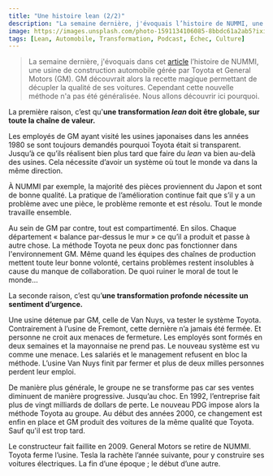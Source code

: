 ```yaml
---
title: "Une histoire lean (2/2)"
description: "La semaine dernière, j'évoquais l’histoire de NUMMI, une usine de construction automobile gérée par Toyota et General Motors."
image: https://images.unsplash.com/photo-1591134106085-8bbdc61a2ab5?ixid=MXwxMjA3fDB8MHxwaG90by1wYWdlfHx8fGVufDB8fHw%3D&ixlib=rb-1.2.1&auto=format&fit=crop&w=1200&q=80
tags: [Lean, Automobile, Transformation, Podcast, Échec, Culture]
---
```


> La semaine dernière, j'évoquais dans cet [article](https://f14e.fr/2021/01/07/une-histoire-lean/) l’histoire de NUMMI, une usine de construction automobile gérée par Toyota et General Motors (GM). GM découvrait alors la recette magique permettant de décupler la qualité de ses voitures. Cependant cette nouvelle méthode n'a pas été généralisée. Nous allons découvrir ici pourquoi.

La première raison, c’est qu'**une transformation _lean_ doit être globale, sur toute la chaîne de valeur.**

Les employés de GM ayant visité les usines japonaises dans les années 1980 se sont toujours demandés pourquoi Toyota était si transparent. Jusqu’à ce qu’ils réalisent bien plus tard que faire du _lean_ va bien au-delà des usines. Cela nécessite d’avoir un système où tout le monde va dans la même direction.

À NUMMI par exemple, la majorité des pièces proviennent du Japon et sont de bonne qualité. La pratique de l’amélioration continue fait que s’il y a un problème avec une pièce, le problème remonte et est résolu. Tout le monde travaille ensemble.

Au sein de GM par contre, tout est compartimenté. En silos. Chaque département « balance par-dessus le mur » ce qu’il a produit et passe à autre chose. La méthode Toyota ne peux donc pas fonctionner dans l'environnement GM. Même quand les équipes des chaînes de production mettent toute leur bonne volonté, certains problèmes restent insolubles à cause du manque de collaboration. De quoi ruiner le moral de tout le monde…

La seconde raison, c’est qu’**une transformation profonde nécessite un sentiment d’urgence.**

Une usine détenue par GM, celle de Van Nuys, va tester le système Toyota. Contrairement à l’usine de Fremont, cette dernière n’a jamais été fermée. Et personne ne croit aux menaces de fermeture. Les employés sont formés en deux semaines et la mayonnaise ne prend pas. Le nouveau système est vu comme une menace. Les salariés et le management refusent en bloc la méthode. L’usine Van Nuys finit par fermer et plus de deux milles personnes perdent leur emploi.

De manière plus générale, le groupe ne se transforme pas car ses ventes diminuent de manière progressive. Jusqu’au choc. En 1992, l’entreprise fait plus de vingt milliards de dollars de perte. Le nouveau PDG impose alors la méthode Toyota au groupe. Au début des années 2000, ce changement est enfin en place et GM produit des voitures de la même qualité que Toyota. Sauf qu'il est trop tard.

Le constructeur fait faillite en 2009. General Motors se retire de NUMMI. Toyota ferme l’usine. Tesla la rachète l’année suivante, pour y construire ses voitures électriques. La fin d’une époque ; le début d’une autre.
